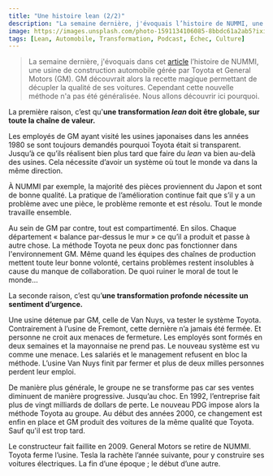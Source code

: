 ```yaml
---
title: "Une histoire lean (2/2)"
description: "La semaine dernière, j'évoquais l’histoire de NUMMI, une usine de construction automobile gérée par Toyota et General Motors."
image: https://images.unsplash.com/photo-1591134106085-8bbdc61a2ab5?ixid=MXwxMjA3fDB8MHxwaG90by1wYWdlfHx8fGVufDB8fHw%3D&ixlib=rb-1.2.1&auto=format&fit=crop&w=1200&q=80
tags: [Lean, Automobile, Transformation, Podcast, Échec, Culture]
---
```


> La semaine dernière, j'évoquais dans cet [article](https://f14e.fr/2021/01/07/une-histoire-lean/) l’histoire de NUMMI, une usine de construction automobile gérée par Toyota et General Motors (GM). GM découvrait alors la recette magique permettant de décupler la qualité de ses voitures. Cependant cette nouvelle méthode n'a pas été généralisée. Nous allons découvrir ici pourquoi.

La première raison, c’est qu'**une transformation _lean_ doit être globale, sur toute la chaîne de valeur.**

Les employés de GM ayant visité les usines japonaises dans les années 1980 se sont toujours demandés pourquoi Toyota était si transparent. Jusqu’à ce qu’ils réalisent bien plus tard que faire du _lean_ va bien au-delà des usines. Cela nécessite d’avoir un système où tout le monde va dans la même direction.

À NUMMI par exemple, la majorité des pièces proviennent du Japon et sont de bonne qualité. La pratique de l’amélioration continue fait que s’il y a un problème avec une pièce, le problème remonte et est résolu. Tout le monde travaille ensemble.

Au sein de GM par contre, tout est compartimenté. En silos. Chaque département « balance par-dessus le mur » ce qu’il a produit et passe à autre chose. La méthode Toyota ne peux donc pas fonctionner dans l'environnement GM. Même quand les équipes des chaînes de production mettent toute leur bonne volonté, certains problèmes restent insolubles à cause du manque de collaboration. De quoi ruiner le moral de tout le monde…

La seconde raison, c’est qu’**une transformation profonde nécessite un sentiment d’urgence.**

Une usine détenue par GM, celle de Van Nuys, va tester le système Toyota. Contrairement à l’usine de Fremont, cette dernière n’a jamais été fermée. Et personne ne croit aux menaces de fermeture. Les employés sont formés en deux semaines et la mayonnaise ne prend pas. Le nouveau système est vu comme une menace. Les salariés et le management refusent en bloc la méthode. L’usine Van Nuys finit par fermer et plus de deux milles personnes perdent leur emploi.

De manière plus générale, le groupe ne se transforme pas car ses ventes diminuent de manière progressive. Jusqu’au choc. En 1992, l’entreprise fait plus de vingt milliards de dollars de perte. Le nouveau PDG impose alors la méthode Toyota au groupe. Au début des années 2000, ce changement est enfin en place et GM produit des voitures de la même qualité que Toyota. Sauf qu'il est trop tard.

Le constructeur fait faillite en 2009. General Motors se retire de NUMMI. Toyota ferme l’usine. Tesla la rachète l’année suivante, pour y construire ses voitures électriques. La fin d’une époque ; le début d’une autre.
